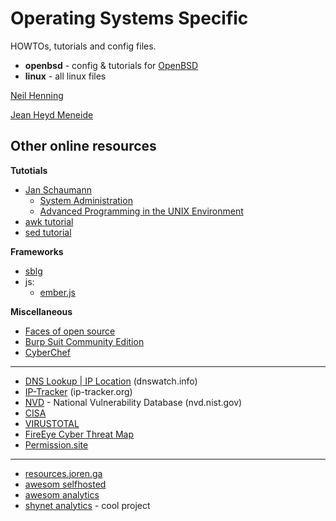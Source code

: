 # Operating Systems Specific
HOWTOs, tutorials and config files.


* **openbsd** - config & tutorials for [OpenBSD](https://www.openbsd.org)
* **linux** - all linux files

[Neil Henning](https://github.com/sheredom)

[Jean Heyd Meneide](https://thephd.dev/your-c-compiler-and-standard-library-will-not-help-you)

## Other online resources

**Tutotials**
* [Jan Schaumann](https://netmeister.org/) 
    * [System Administration](https://stevens.netmeister.org/615/)
    * [Advanced Programming in the UNIX Environment](https://stevens.netmeister.org/631/)
* [awk tutorial](https://github.com/adrianscheff/simple-awk)
* [sed tutorial](https://github.com/adrianscheff/useful-sed)


**Frameworks**
* [sblg](https://kristaps.bsd.lv/sblg/)
* js:
  * [ember.js](https://emberjs.com)

**Miscellaneous**

* [Faces of open source](https://www.facesofopensource.com/)
* [Burp Suit Community Edition](https://portswigger.net/burp/communitydownload)
* [CyberChef](https://gchq.github.io/CyberChef/)

***

* [DNS Lookup | IP Location](https://www.dnswatch.info/) (dnswatch.info)
* [IP-Tracker](https://www.ip-tracker.org) (ip-tracker.org)
* [NVD](https://nvd.nist.gov/) - National Vulnerability Database (nvd.nist.gov)
* [CISA](https://us-cert.cisa.gov/)
* [VIRUSTOTAL](https://www.virustotal.com/gui/)
* [FireEye Cyber Threat Map](https://www.fireeye.com/cyber-map/threat-map.html)
* [Permission.site](https://permission.site/)

***

* [resources.joren.ga](https://resources.joren.ga/)
* [awesom selfhosted](https://github.com/awesome-selfhosted/awesome-selfhosted) 
* [awesom analytics](https://github.com/onurakpolat/awesome-analytics) 
* [shynet analytics](https://github.com/milesmcc/shynet) - cool project
